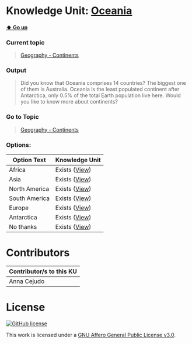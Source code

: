 # Knowledge Unit: [Oceania](../../knowledge_units/geography-continents/oceania.md)

#### [:arrow_up: Go up](../../topics/geography-continents.md)
### Current topic
> [Geography - Continents](../../topics/geography-continents.md)
### Output
> Did you know that Oceania comprises 14 countries? The biggest one of them is Australia. Oceania is the least populated continent after Antarctica, only 0.5% of the total Earth population live here. Would you like to know more about continents?
### Go to Topic
> [Geography - Continents](../../topics/geography-continents.md)

### Options: 

| Option Text | Knowledge Unit |
| - | - |  
| Africa  |  Exists ([View](../../knowledge_units/geography-continents/africa.md))  |  
| Asia  |  Exists ([View](../../knowledge_units/geography-continents/asia.md))  |  
| North America  |  Exists ([View](../../knowledge_units/geography-continents/north-america.md))  |  
| South America  |  Exists ([View](../../knowledge_units/geography-continents/south-america.md))  |  
| Europe  |  Exists ([View](../../knowledge_units/geography-continents/europe.md))  |  
| Antarctica  |  Exists ([View](../../knowledge_units/geography-continents/antarctica.md))  |  
| No thanks  |  Exists ([View](../../knowledge_units/geography-continents/no-thanks.md))  | 

# Contributors

| Contributor/s to this KU |
| - | 
| Anna Cejudo |

# License
[![GitHub license](https://img.shields.io/github/license/inbrainz/cerebro)](https://github.com/inbrainz/cerebro/blob/master/LICENSE)

This work is licensed under a [GNU Affero General Public License v3.0](https://www.gnu.org/licenses/agpl-3.0.txt).